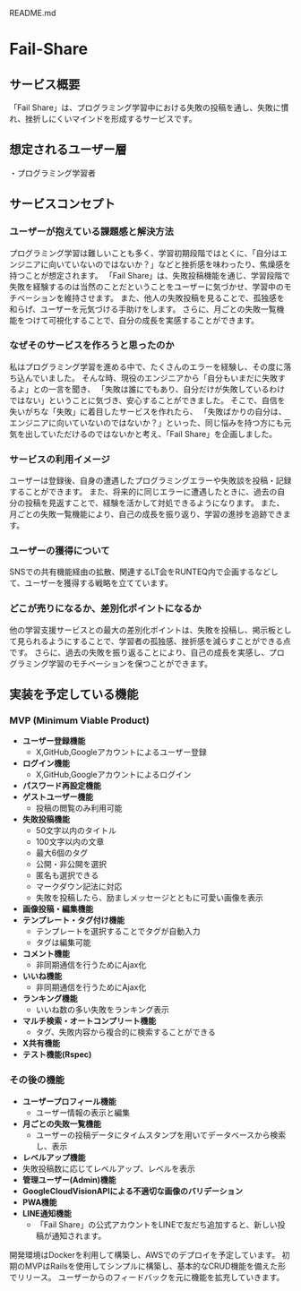 README.md
# Fail-Share

## サービス概要
「Fail Share」は、プログラミング学習中における失敗の投稿を通し、失敗に慣れ、挫折しにくいマインドを形成するサービスです。

## 想定されるユーザー層
・プログラミング学習者

## サービスコンセプト
### ユーザーが抱えている課題感と解決方法
プログラミング学習は難しいことも多く、学習初期段階ではとくに、「自分はエンジニアに向いていないのではないか？」などと挫折感を味わったり、焦燥感を持つことが想定されます。
「Fail Share」は、失敗投稿機能を通じ、学習段階で失敗を経験するのは当然のことだということをユーザーに気づかせ、学習中のモチベーションを維持させます。
また、他人の失敗投稿を見ることで、孤独感を和らげ、ユーザーを元気づける手助けをします。
さらに、月ごとの失敗一覧機能をつけて可視化することで、自分の成長を実感することができます。

### なぜそのサービスを作ろうと思ったのか
私はプログラミング学習を進める中で、たくさんのエラーを経験し、その度に落ち込んでいました。
そんな時、現役のエンジニアから「自分もいまだに失敗するよ」との一言を聞き、
「失敗は誰にでもあり、自分だけが失敗しているわけではない」ということに気づき、安心することができました。
そこで、自信を失いがちな「失敗」に着目したサービスを作れたら、
「失敗ばかりの自分は、エンジニアに向いていないのではないか？」といった、同じ悩みを持つ方にも元気を出していただけるのではないかと考え、「Fail Share」を企画しました。

### サービスの利用イメージ
ユーザーは登録後、自身の遭遇したプログラミングエラーや失敗談を投稿・記録することができます。
また、将来的に同じエラーに遭遇したときに、過去の自分の投稿を見返すことで、経験を活かして対処できるようになります。
また、月ごとの失敗一覧機能により、自己の成長を振り返り、学習の進捗を追跡できます。

### ユーザーの獲得について
SNSでの共有機能経由の拡散、関連するLT会をRUNTEQ内で企画するなどして、ユーザーを獲得する戦略を立てています。

### どこが売りになるか、差別化ポイントになるか
他の学習支援サービスとの最大の差別化ポイントは、失敗を投稿し、掲示板として見られるようにすることで、学習者の孤独感、挫折感を減らすことができる点です。
さらに、過去の失敗を振り返ることにより、自己の成長を実感し、プログラミング学習のモチベーションを保つことができます。

## 実装を予定している機能
### MVP (Minimum Viable Product)
- **ユーザー登録機能**
  - X,GitHub,Googleアカウントによるユーザー登録
- **ログイン機能**
  - X,GitHub,Googleアカウントによるログイン
- **パスワード再設定機能**
- **ゲストユーザー機能**
  - 投稿の閲覧のみ利用可能
- **失敗投稿機能**
  - 50文字以内のタイトル
  - 100文字以内の文章
  - 最大6個のタグ
  - 公開・非公開を選択
  - 匿名も選択できる
  - マークダウン記法に対応
  - 失敗を投稿したら、励ましメッセージとともに可愛い画像を表示
- **画像投稿・編集機能**
- **テンプレート・タグ付け機能**
  - テンプレートを選択することでタグが自動入力
  - タグは編集可能
- **コメント機能**
  - 非同期通信を行うためにAjax化
- **いいね機能**
  - 非同期通信を行うためにAjax化
- **ランキング機能**
  - いいね数の多い失敗をランキング表示
- **マルチ検索・オートコンプリート機能**
  - タグ、失敗内容から複合的に検索することができる
- **X共有機能**
- **テスト機能(Rspec)**

### その後の機能
- **ユーザープロフィール機能**
  - ユーザー情報の表示と編集
- **月ごとの失敗一覧機能**
  - ユーザーの投稿データにタイムスタンプを用いてデータベースから検索し、表示
- **レベルアップ機能**
- 失敗投稿数に応じてレベルアップ、レベルを表示
- **管理ユーザー(Admin)機能**
- **GoogleCloudVisionAPIによる不適切な画像のバリデーション**
- **PWA機能**
- **LINE通知機能**
  - 「Fail Share」の公式アカウントをLINEで友だち追加すると、新しい投稿が通知されます。


開発環境はDockerを利用して構築し、AWSでのデプロイを予定しています。
初期のMVPはRailsを使用してシンプルに構築し、基本的なCRUD機能を備えた形でリリース。
ユーザーからのフィードバックを元に機能を拡充していきます。
